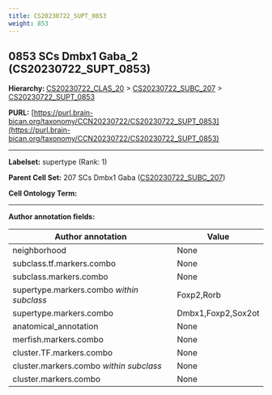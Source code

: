 ```yaml
---
title: CS20230722_SUPT_0853
weight: 853
---
```

## 0853 SCs Dmbx1 Gaba_2 (CS20230722_SUPT_0853)
<b>Hierarchy: </b>
[CS20230722_CLAS_20](../CS20230722_CLAS_20) >
[CS20230722_SUBC_207](../CS20230722_SUBC_207) >
[CS20230722_SUPT_0853](../CS20230722_SUPT_0853)

**PURL:** [https://purl.brain-bican.org/taxonomy/CCN20230722/CS20230722_SUPT_0853](https://purl.brain-bican.org/taxonomy/CCN20230722/CS20230722_SUPT_0853)

---


**Labelset:** supertype (Rank: 1)

**Parent Cell Set:** 207 SCs Dmbx1 Gaba ([CS20230722_SUBC_207](../CS20230722_SUBC_207))



**Cell Ontology Term:** 

[MARKER GENES.]: #


---

[TRANSFERRED ANNOTATIONS.]: #


[AUTHOR ANNOTATION FIELDS.]: #


**Author annotation fields:**

| Author annotation | Value |
|-------------------|-------|
|neighborhood|None|
|subclass.tf.markers.combo|None|
|subclass.markers.combo|None|
|supertype.markers.combo _within subclass_|Foxp2,Rorb|
|supertype.markers.combo|Dmbx1,Foxp2,Sox2ot|
|anatomical_annotation|None|
|merfish.markers.combo|None|
|cluster.TF.markers.combo|None|
|cluster.markers.combo _within subclass_|None|
|cluster.markers.combo|None|
